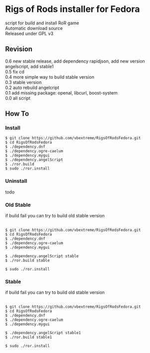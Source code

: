 # Rigs of Rods installer for Fedora
script for build and install RoR game</br>
Automatic download source</br>
Released under GPL v3

## Revision
0.6 new stable release, add dependency rapidjson, add new version angelscript, add stable1</br>
0.5 fix cd</br>
0.4 more simple way to build stable version</br>
0.3 stable version</br>
0.2 auto rebuild angelcript</br>
0.1 add missing package: openal, libcurl, boost-system</br>
0.0 all script</br>

## How To
### Install
```
$ git clone https://github.com/vbextreme/RigsOfRodsFedora.git
$ cd RigsOfRodsFedora
$ ./dependency.dnf
$ ./dependency.ogre-caelum
$ ./dependency.mygui
$ ./dependency.angelScript
$ ./ror.build
$ sudo ./ror.install
```

### Uninstall
todo

### Old Stable
if build fail you can try to build old stable version</br>
</br>
```
$ git clone https://github.com/vbextreme/RigsOfRodsFedora.git
$ cd RigsOfRodsFedora
$ ./dependency.dnf
$ ./dependency.ogre-caelum
$ ./dependency.mygui

$ ./dependency.angelScript stable
$ ./ror.build stable

$ sudo ./ror.install
```

### Stable
if build fail you can try to build old stable version</br>
</br>
```
$ git clone https://github.com/vbextreme/RigsOfRodsFedora.git
$ cd RigsOfRodsFedora
$ ./dependency.dnf
$ ./dependency.ogre-caelum
$ ./dependency.mygui

$ ./dependency.angelScript stable1
$ ./ror.build stable1

$ sudo ./ror.install
```

